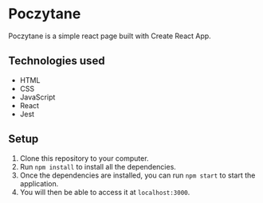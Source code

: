 # Poczytane 

Poczytane is a simple react page built with Create React App.

## Technologies used

* HTML
* CSS
* JavaScript
* React
* Jest

## Setup

1. Clone this repository to your computer.
2. Run `npm install` to install all the dependencies.
3. Once the dependencies are installed, you can run `npm start` to start the application.
4. You will then be able to access it at `localhost:3000`.






